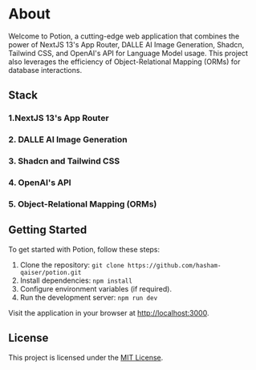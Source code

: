 # About

Welcome to Potion, a cutting-edge web application that combines the power of NextJS 13's App Router, DALLE AI Image Generation, Shadcn, Tailwind CSS, and OpenAI's API for Language Model usage. This project also leverages the efficiency of Object-Relational Mapping (ORMs) for database interactions.

## Stack

### 1.NextJS 13's App Router

### 2. DALLE AI Image Generation

### 3. Shadcn and Tailwind CSS

### 4. OpenAI's API

### 5. Object-Relational Mapping (ORMs)

## Getting Started

To get started with Potion, follow these steps:

1. Clone the repository: `git clone https://github.com/hasham-qaiser/potion.git`
2. Install dependencies: `npm install`
3. Configure environment variables (if required).
4. Run the development server: `npm run dev`

Visit the application in your browser at [http://localhost:3000](http://localhost:3000).

## License

This project is licensed under the [MIT License](LICENSE).
